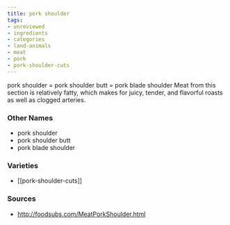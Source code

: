 ```yaml
---
title: pork shoulder
tags:
- unreviewed
- ingredients
- categories
- land-animals
- meat
- pork
- pork-shoulder-cuts
---
```

pork shoulder = pork shoulder butt = pork blade shoulder Meat from this section is relatively fatty, which makes for juicy, tender, and flavorful roasts as well as clogged arteries.

### Other Names

* pork shoulder
* pork shoulder butt
* pork blade shoulder

### Varieties

* [[pork-shoulder-cuts]]

### Sources
* http://foodsubs.com/MeatPorkShoulder.html
